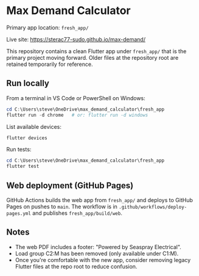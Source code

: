 # Max Demand Calculator

Primary app location: `fresh_app/`

Live site: https://sterac77-sudo.github.io/max-demand/

This repository contains a clean Flutter app under `fresh_app/` that is the primary project moving forward. Older files at the repository root are retained temporarily for reference.

## Run locally

From a terminal in VS Code or PowerShell on Windows:

```powershell
cd C:\Users\steve\OneDrive\max_demand_calculator\fresh_app
flutter run -d chrome   # or: flutter run -d windows
```

List available devices:

```powershell
flutter devices
```

Run tests:

```powershell
cd C:\Users\steve\OneDrive\max_demand_calculator\fresh_app
flutter test
```

## Web deployment (GitHub Pages)

GitHub Actions builds the web app from `fresh_app/` and deploys to GitHub Pages on pushes to `main`. The workflow is in `.github/workflows/deploy-pages.yml` and publishes `fresh_app/build/web`.

## Notes

- The web PDF includes a footer: "Powered by Seaspray Electrical".
- Load group C2:M has been removed (only available under C1:M).
- Once you're comfortable with the new app, consider removing legacy Flutter files at the repo root to reduce confusion.
